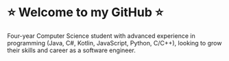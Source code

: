 # ⭐️ Welcome to my GitHub ⭐️

Four-year Computer Science student with advanced experience in programming (Java, C#, Kotlin, JavaScript, Python, C/C++), looking to grow their skills and career as a software engineer.
